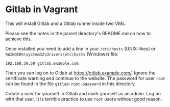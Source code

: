 # Gitlab in Vagrant

This will install Gitlab and a Gitlab runner inside two VMs.

Please see the notes in the parent directory's README.md on how to achieve this.

Once installed you need to add a line in your `/etc/hosts` (UNIX-likes)
or `%WINDIR%\system32\drivers\etc\hosts` (Windows) file:

```
192.168.50.50 gitlab.example.com
```

Then you can log on to Gitlab at https://gitlab.example.com/. Ignore the certificate warning and continue to the
website. The password for user `root` can be found in the file `gitlab-root-password` in this directory.

Create a user for yourself in Gitlab and mark yourself as an admin. Log on with that user. It is terrible practice to
use `root` users without good reason.
